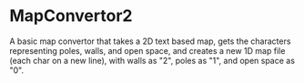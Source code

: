 # MapConvertor2
A basic map convertor that takes a 2D text based map, gets the characters representing poles, walls, and open space, and creates a new 1D map file (each char on a new line), with walls as "2", poles as "1", and open space as "0".
